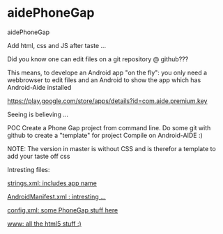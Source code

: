 aidePhoneGap
============

aidePhoneGap

Add html, css and JS after taste ...

Did you know one can edit files on a git repository @ github???

This means, to develope an Android app "on the fly":
you only need a webbrowser to edit files and an Android to show the app which has Android-Aide installed

https://play.google.com/store/apps/details?id=com.aide.premium.key

Seeing is believing ...

POC
Create a Phone Gap project from command line.
Do some git with github to create a "template" for project
Compile on Android-AIDE :)

NOTE:
The version in master is without CSS and is therefor a template to add your taste off css

Intresting files:

<a href=aidePhoneGap/res/values/strings.xml>strings.xml: includes app name</a>

<a href=aidePhoneGap/AndroidManifest.xml>AndroidManifest.xml : intresting ...</a>

<a href=aidePhoneGap/res/xml/config.xml>config.xml: some PhoneGap stuff here</a>

<a href=aidePhoneGap/assets/www>www: all the html5 stuff :)</a>
